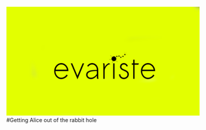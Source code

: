 ![alt text](https://raw.githubusercontent.com/tgergo1/evariste/master/res/logo.png "evariste")
#Getting Alice out of the rabbit hole
